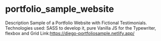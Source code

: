 # portfolio_sample_website
Description
Sample of a Portfolio Website with Fictional Testimonials.
Technologies used:
SASS to develop it, pure Vanilla JS for the Typewriter, flexbox and Grid
Link:https://diego-portfoliosample.netlify.app/
